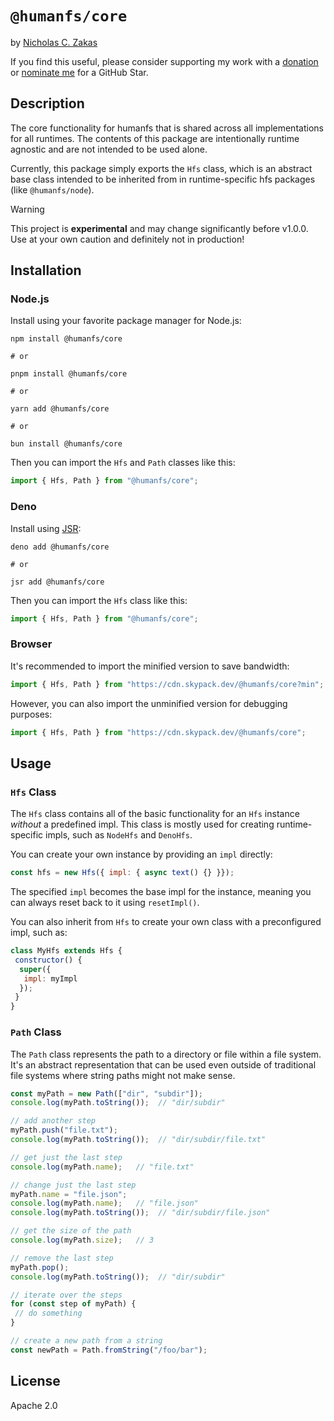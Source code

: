 # `@humanfs/core`

by [Nicholas C. Zakas](https://humanwhocodes.com)

If you find this useful, please consider supporting my work with a [donation](https://humanwhocodes.com/donate) or [nominate me](https://stars.github.com/nominate/) for a GitHub Star.

## Description

The core functionality for humanfs that is shared across all implementations for all runtimes. The contents of this package are intentionally runtime agnostic and are not intended to be used alone.

Currently, this package simply exports the `Hfs` class, which is an abstract base class intended to be inherited from in runtime-specific hfs packages (like `@humanfs/node`).

> [!WARNING]
> This project is **experimental** and may change significantly before v1.0.0. Use at your own caution and definitely not in production!

## Installation

### Node.js

Install using your favorite package manager for Node.js:

```shell
npm install @humanfs/core

# or

pnpm install @humanfs/core

# or

yarn add @humanfs/core

# or

bun install @humanfs/core
```

Then you can import the `Hfs` and `Path` classes like this:

```js
import { Hfs, Path } from "@humanfs/core";
```

### Deno

Install using [JSR](https://jsr.io):

```shell
deno add @humanfs/core

# or

jsr add @humanfs/core
```

Then you can import the `Hfs` class like this:

```js
import { Hfs, Path } from "@humanfs/core";
```

### Browser

It's recommended to import the minified version to save bandwidth:

```js
import { Hfs, Path } from "https://cdn.skypack.dev/@humanfs/core?min";
```

However, you can also import the unminified version for debugging purposes:

```js
import { Hfs, Path } from "https://cdn.skypack.dev/@humanfs/core";
```

## Usage

### `Hfs` Class

The `Hfs` class contains all of the basic functionality for an `Hfs` instance *without* a predefined impl. This class is mostly used for creating runtime-specific impls, such as `NodeHfs` and `DenoHfs`.

You can create your own instance by providing an `impl` directly:

```js
const hfs = new Hfs({ impl: { async text() {} }});
```

The specified `impl` becomes the base impl for the instance, meaning you can always reset back to it using `resetImpl()`.

You can also inherit from `Hfs` to create your own class with a preconfigured impl, such as:

```js
class MyHfs extends Hfs {
 constructor() {
  super({
   impl: myImpl
  });
 }
}
```

### `Path` Class

The `Path` class represents the path to a directory or file within a file system. It's an abstract representation that can be used even outside of traditional file systems where string paths might not make sense.

```js
const myPath = new Path(["dir", "subdir"]);
console.log(myPath.toString());  // "dir/subdir"

// add another step
myPath.push("file.txt");
console.log(myPath.toString());  // "dir/subdir/file.txt"

// get just the last step
console.log(myPath.name);   // "file.txt"

// change just the last step
myPath.name = "file.json";
console.log(myPath.name);   // "file.json"
console.log(myPath.toString());  // "dir/subdir/file.json"

// get the size of the path
console.log(myPath.size);   // 3

// remove the last step
myPath.pop();
console.log(myPath.toString());  // "dir/subdir"

// iterate over the steps
for (const step of myPath) {
 // do something
}

// create a new path from a string
const newPath = Path.fromString("/foo/bar");
```

## License

Apache 2.0
